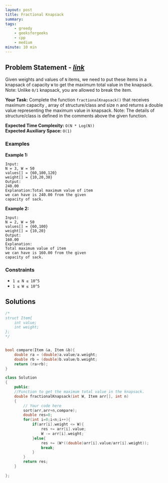 ```yaml
---
layout: post
title: Fractional Knapsack                   
summary:
tags:
    - greedy
    - geeksforgeeks
    - cpp
    - medium
minute: 10 min
---
```


## Problem Statement - [*link*](https://practice.geeksforgeeks.org/problems/fractional-knapsack-1587115620/0/?track=DSASP-Greedy&batchId=154#)  

Given weights and values of `N` items, we need to put these items in a knapsack of capacity `W` to get the maximum total value in the knapsack.
Note: Unlike `0/1` knapsack, you are allowed to break the item. 

**Your Task:** 
Complete the function `fractionalKnapsack()` that receives maximum capacity , array of structure/class and size n and returns a double value representing the maximum value in knapsack.
Note: The details of structure/class is defined in the comments above the given function.


**Expected Time Complexity:** `O(N * Log(N))`           
**Expected Auxiliary Space:** `O(1)`


### Examples

**Example 1:**   
```
Input:
N = 3, W = 50
values[] = {60,100,120}
weight[] = {10,20,30}
Output:
240.00
Explanation:Total maximum value of item
we can have is 240.00 from the given
capacity of sack.
```

**Example 2:**   
```
Input:
N = 2, W = 50
values[] = {60,100}
weight[] = {10,20}
Output:
160.00
Explanation:
Total maximum value of item
we can have is 160.00 from the given
capacity of sack.
```

### Constraints

+ `1 ≤ N ≤ 10^5`
+ `1 ≤ W ≤ 10^5`

## Solutions

```cpp
/*
struct Item{
    int value;
    int weight;
};
*/


bool compare(Item &a, Item &b){
    double ra = (double)a.value/a.weight;
    double rb = (double)b.value/b.weight;
    return (ra>rb);
}

class Solution
{
    public:
    //Function to get the maximum total value in the knapsack.
    double fractionalKnapsack(int W, Item arr[], int n)
    {
        // Your code here
        sort(arr,arr+n,compare);
        double res=0;
        for(int i=0;i<n;i++){
            if(arr[i].weight <= W){
                res += arr[i].value;
                W -= arr[i].weight;
            }else{
                res += (W*((double)arr[i].value/arr[i].weight));
                break;
            }
        }
        return res;
    }
        
};
```

